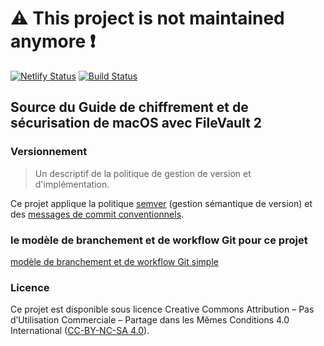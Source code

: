 # :warning: This project is not maintained anymore :exclamation:

[![Netlify Status](https://api.netlify.com/api/v1/badges/fbd09c7f-90e5-48b5-b551-fc7d75d75817/deploy-status)](https://app.netlify.com/sites/guide-filevault-2/deploys)
[![Build Status](https://travis-ci.org/deild/Guide-FileVault-2.svg?branch=master)](https://travis-ci.org/deild/Guide-FileVault-2)

## Source du Guide de chiffrement et de sécurisation de macOS avec FileVault 2

### Versionnement

> Un descriptif de la politique de gestion de version et d'implémentation.

Ce projet applique la politique [semver] (gestion sémantique de version)
et des [messages de commit conventionnels].

### le modèle de branchement et de workflow Git pour ce projet

[modèle de branchement et de workflow Git simple]

### Licence

Ce projet est disponible sous licence Creative Commons Attribution
– Pas d’Utilisation Commerciale – Partage dans les Mêmes Conditions 4.0
International ([CC-BY-NC-SA 4.0]).

[semver]: https://semver.org/lang/fr/
[CC-BY-NC-SA 4.0]: https://creativecommons.org/licenses/by-nc-sa/4.0/legalcode.fr
[messages de commit conventionnels]: https://www.conventionalcommits.org/fr/v1.0.0-beta.3/
[modèle de branchement et de workflow Git simple]: https://gist.github.com/deild/05bc4794de1aefc7b50d62ab0a25ef55

